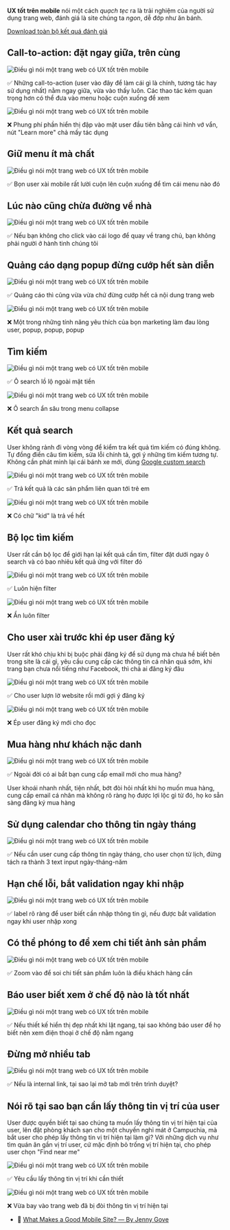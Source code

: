 **UX tốt trên mobile** nói một cách *quạch tẹc* ra là trải nghiệm của người sử dụng trang web, đánh giá là site chúng ta *ngon*, dễ đớp như ăn bánh.


[Download toàn bộ kết quá đánh giá](https://www.thinkwithgoogle.com/marketing-resources/experience-design/speed-is-key-optimize-your-mobile-experience/)

## Call-to-action: đặt ngay giữa, trên cùng

![Điều gì nói một trang web có UX tốt trên mobile](https://developers.google.com/web/fundamentals/design-and-ux/principles/images/hpnav-cta-good.png)

✅ Những call-to-action (user vào đây để làm cái gì là chính, tương tác hay sử dụng nhất) nằm ngay giữa, vừa vào thấy luôn. Các thao tác kém quan trọng hơn có thể đưa vào menu hoặc cuộn xuống để xem


![Điều gì nói một trang web có UX tốt trên mobile](https://developers.google.com/web/fundamentals/design-and-ux/principles/images/hpnav-cta-bad.png)

❌ Phung phí phần hiển thị đập vào mặt user đầu tiên bằng cái hình vớ vẩn, nút "Learn more" chả mấy tác dụng

## Giữ menu ít mà chất

![Điều gì nói một trang web có UX tốt trên mobile](https://developers.google.com/web/fundamentals/design-and-ux/principles/images/hpnav-menus-good.png)

✅ Bọn user xài mobile rất lười cuộn lên cuộn xuống để tìm cái menu nào đó

## Lúc nào cũng chừa đường về nhà

![Điều gì nói một trang web có UX tốt trên mobile](https://developers.google.com/web/fundamentals/design-and-ux/principles/images/hpnav-hp-good.png)

✅ Nếu bạn không cho click vào cái logo để quay về trang chủ, bạn không phải người ở hành tinh chúng tôi

## Quảng cáo dạng popup đừng cướp hết sàn diễn

![Điều gì nói một trang web có UX tốt trên mobile](https://developers.google.com/web/fundamentals/design-and-ux/principles/images/hpnav-promo-good.png)

✅ Quảng cáo thì cũng vừa vừa chứ đừng cướp hết cả nội dung trang web

![Điều gì nói một trang web có UX tốt trên mobile](https://developers.google.com/web/fundamentals/design-and-ux/principles/images/hpnav-promo-bad.png)

❌ Một trong những tính năng yêu thích của bọn marketing làm đau lòng user, popup, popup, popup

## Tìm kiếm


![Điều gì nói một trang web có UX tốt trên mobile](https://developers.google.com/web/fundamentals/design-and-ux/principles/images/ss-search-good.jpg)

✅ Ô search lồ lộ ngoài mặt tiền

![Điều gì nói một trang web có UX tốt trên mobile](https://developers.google.com/web/fundamentals/design-and-ux/principles/images/ss-search-bad.jpg)

❌ Ô search ẩn sâu trong menu collapse

## Kết quả search

User không rảnh đi vòng vòng để kiểm tra kết quả tìm kiếm có đúng không. Tự đồng điền câu tìm kiếm, sửa lỗi chính tả, gợi ý những tìm kiếm tương tự. Không cần phát minh lại cái bánh xe mới, dùng [Google custom search](https://cse.google.com/cse/)

![Điều gì nói một trang web có UX tốt trên mobile](https://developers.google.com/web/fundamentals/design-and-ux/principles/images/ss-relevant-good.png)

✅ Trả kết quả là các sản phẩm liên quan tới trẻ em

![Điều gì nói một trang web có UX tốt trên mobile](https://developers.google.com/web/fundamentals/design-and-ux/principles/images/ss-relevant-bad.png)

❌ Có chữ "kid" là trả về hết

## Bộ lọc tìm kiếm

User rất cần bộ lọc để giới hạn lại kết quả cần tìm, filter đặt dưới ngay ô search và có bao nhiêu kết quả ứng với filter đó

![Điều gì nói một trang web có UX tốt trên mobile](https://developers.google.com/web/fundamentals/design-and-ux/principles/images/ss-filters-good.jpg)

✅ Luôn hiện filter

![Điều gì nói một trang web có UX tốt trên mobile](https://developers.google.com/web/fundamentals/design-and-ux/principles/images/ss-filters-bad.jpg)

❌ Ẩn luôn filter


## Cho user xài trước khi ép user đăng ký

User rất khó chịu khi bị buộc phải đăng ký để sử dụng mà chưa hề biết bên trong site là cái gì, yêu cầu cung cấp các thông tin cá nhân quá sớm, khi trang bạn chưa nổi tiếng như Facebook, thì chả ai đăng ký đâu

![Điều gì nói một trang web có UX tốt trên mobile](https://developers.google.com/web/fundamentals/design-and-ux/principles/images/cc-gates-good.png)

✅  Cho user lượn lờ website rồi mới gợi ý đăng ký

![Điều gì nói một trang web có UX tốt trên mobile](https://developers.google.com/web/fundamentals/design-and-ux/principles/images/cc-gates-bad.png)

❌ Ép user đăng ký mới cho đọc

## Mua hàng như khách nặc danh

![Điều gì nói một trang web có UX tốt trên mobile](https://developers.google.com/web/fundamentals/design-and-ux/principles/images/cc-purchase-guest-good.png)

✅  Ngoài đời có ai bắt bạn cung cấp email mới cho mua hàng?

User khoái nhanh nhất, tiện nhất, bớt đòi hỏi nhất khi họ muốn mua hàng, cung cấp email cá nhân mà không rõ ràng họ được lợi lộc gì từ đó, họ ko sẵn sàng đăng ký mua hàng

## Sử dụng calendar cho thông tin ngày tháng

![Điều gì nói một trang web có UX tốt trên mobile](https://developers.google.com/web/fundamentals/design-and-ux/principles/images/forms-calendar-good.png)

✅ Nếu cần user cung cấp thông tin ngày tháng, cho user chọn từ lịch, đừng tách ra thành 3 text input ngày-tháng-năm

## Hạn chế lỗi, bắt validation ngay khi nhập

![Điều gì nói một trang web có UX tốt trên mobile](https://developers.google.com/web/fundamentals/design-and-ux/principles/images/forms-multipart-good.png)

✅ label rõ ràng để user biết cần nhập thông tin gì, nếu được bắt validation ngay khi user nhập xong

## Có thể phóng to để xem chi tiết ảnh sản phẩm

![Điều gì nói một trang web có UX tốt trên mobile](https://developers.google.com/web/fundamentals/design-and-ux/principles/images/sw-make-images-expandable-good.png)

✅ Zoom vào để soi chi tiết sản phẩm luôn là điều khách hàng cần

## Báo user biết xem ở chế độ nào là tốt nhất

![Điều gì nói một trang web có UX tốt trên mobile](https://developers.google.com/web/fundamentals/design-and-ux/principles/images/us-orientation.jpg)

✅ Nếu thiết kế hiển thị đẹp nhất khi lật ngang, tại sao không báo user để họ biết nên xem điện thoại ở chế độ nằm ngang

## Đừng mở nhiều tab

![Điều gì nói một trang web có UX tốt trên mobile](https://developers.google.com/web/fundamentals/design-and-ux/principles/images/sw-single-browser-good.png)

✅ Nếu là internal link, tại sao lại mở tab mới trên trình duyệt?

## Nói rõ tại sao bạn cần lấy thông tin vị trí của user

User được quyền biết tại sao chúng ta muốn lấy thông tin vị trí hiện tại của user, lên đặt phòng khách sạn cho một chuyến nghỉ mát ở Campuchia, mà bắt user cho phép lấy thông tin vị trí hiện tại làm gì? Với những dịch vụ như tìm quán ăn gần vị trí user, cứ mặc định bỏ trống vị trí hiện tại, cho phép user chọn "Find near me"

![Điều gì nói một trang web có UX tốt trên mobile](https://developers.google.com/web/fundamentals/design-and-ux/principles/images/sw-navigation-good.png)

✅ Yêu cầu lấy thông tin vị trí khi cần thiết

![Điều gì nói một trang web có UX tốt trên mobile](https://developers.google.com/web/fundamentals/design-and-ux/principles/images/sw-navigation-bad.png)

❌ Vừa bay vào trang web đã bị đòi thông tin vị trí hiện tại



* 📜 [What Makes a Good Mobile Site? ― By Jenny Gove](https://developers.google.com/web/fundamentals/design-and-ux/principles)
